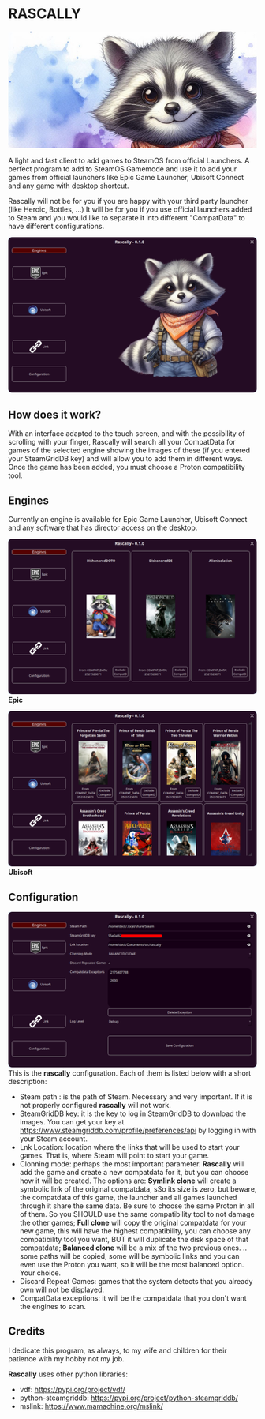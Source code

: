 # RASCALLY
![Rascally](https://raw.githubusercontent.com/FranjeGueje/rascally/master/grid/grid_h.jpeg)

A light and fast client to add games to SteamOS from official Launchers.
A perfect program to add to SteamOS Gamemode and use it to add your games from official launchers like Epic Game Launcher, Ubisoft Connect and any game with desktop shortcut.

Rascally will not be for you if you are happy with your third party launcher (like Heroic, Bottles, ...) It will be for you if you use official launchers added to Steam and you would like to separate it into different "CompatData" to have different configurations.

![Rascally](https://raw.githubusercontent.com/FranjeGueje/rascally/master/doc/main.png)

## How does it work?
With an interface adapted to the touch screen, and with the possibility of scrolling with your finger, Rascally will search all your CompatData for games of the selected engine showing the images of these (if you entered your SteamGridDB key) and will allow you to add them in different ways. Once the game has been added, you must choose a Proton compatibility tool.

## Engines

Currently an engine is available for Epic Game Launcher, Ubisoft Connect and any software that has director access on the desktop.

![Epic](https://raw.githubusercontent.com/FranjeGueje/rascally/master/doc/Epic.png)
**Epic**

![Ubisoft](https://raw.githubusercontent.com/FranjeGueje/rascally/master/doc/Ubi.png)
**Ubisoft**

## Configuration

![Config](https://raw.githubusercontent.com/FranjeGueje/rascally/master/doc/config.png)
This is the **rascally** configuration. Each of them is listed below with a short description:
* Steam path : is the path of Steam. Necessary and very important. If it is not properly configured **rascally** will not work.
* SteamGridDB key: it is the key to log in SteamGridDB to download the images. You can get your key at https://www.steamgriddb.com/profile/preferences/api by logging in with your Steam account.
* Lnk Location: location where the links that will be used to start your games. That is, where Steam will point to start your game.
* Clonning mode: perhaps the most important parameter. **Rascally** will add the game and create a new compatdata for it, but you can choose how it will be created. The options are: __Symlink clone__ will create a symbolic link of the original compatdata, sSo its size is zero, but beware, the compatdata of this game, the launcher and all games launched through it share the same data. Be sure to choose the same Proton in all of them. So you SHOULD use the same compatibility tool to not damage the other games; __Full clone__ will copy the original compatdata for your new game, this will have the highest compatibility, you can choose any compatibility tool you want, BUT it will duplicate the disk space of that compatdata; __Balanced clone__ will be a mix of the two previous ones. .. some paths will be copied, some will be symbolic links and you can even use the Proton you want, so it will be the most balanced option. Your choice.
* Discard Repeat Games: games that the system detects that you already own will not be displayed.
* CompatData exceptions: it will be the compatdata that you don't want the engines to scan.

## Credits
I dedicate this program, as always, to my wife and children for their patience with my hobby not my job.

**Rascally** uses other python libraries:
* vdf: https://pypi.org/project/vdf/
* python-steamgriddb: https://pypi.org/project/python-steamgriddb/
* mslink: https://www.mamachine.org/mslink/

